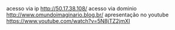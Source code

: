 acesso via ip http://50.17.38.108/
acesso via dominio http://www.omundoimaginario.blog.br/
apresentação no youtube https://www.youtube.com/watch?v=5N8jTZ2jmXI
